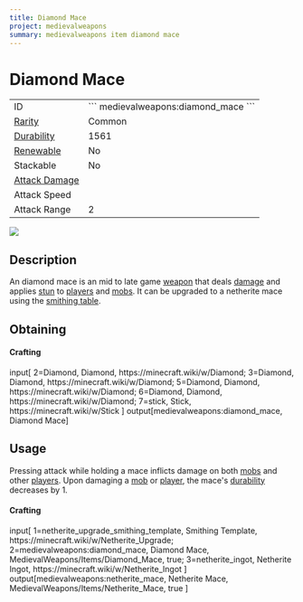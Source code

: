 ```yaml
---
title: Diamond Mace
project: medievalweapons
summary: medievalweapons item diamond mace
---
```

# Diamond Mace
<div class="main_table">
<div class="left_main_table">
<table class="left_table">
    <tbody>
        <tr>
            <td class="first-column">ID</td>
            <td class="second-column">
            ```
            medievalweapons:diamond_mace
            ```
            </td>
        </tr>
        <tr id="linear-top">
            <td class="first-column"><a href="https://minecraft.wiki/w/Rarity" target="_blank">Rarity</a></td>
            <td class="second-column">Common</td>
        </tr>
        <tr id="linear-top">
            <td class="first-column"><a href="https://minecraft.wiki/w/Durability" target="_blank">Durability</a></td>
            <td class="second-column">1561</td>
        </tr>
        <tr id="linear-top">
            <td class="first-column"><a href="https://minecraft.wiki/w/Renewable_resource" target="_blank">Renewable</a></td>
            <td class="second-column">No</td>
        </tr>
        <tr id="linear-top">
            <td class="first-column">Stackable</td>
            <td class="second-column">No</td>
        </tr>
        <tr id="linear-top">
            <td class="first-column"><a href="https://minecraft.wiki/w/Damage" target="_blank">Attack Damage</a></td>
            <td class="second-column icon-element" icon-count="8" icon-id="melee" icon-exclusive></td>
        </tr>
        <tr id="linear-top">
            <td class="first-column">Attack Speed</td>
            <td class="second-column icon-element" icon-count="1.2" icon-id="melee_speed" icon-exclusive></td>
        </tr>
        <tr id="linear-top">
            <td class="first-column">Attack Range</td>
            <td class="second-column">2</td>
        </tr>
    </tbody>
</table>
</div>
    <img src="/wiki/assets/medievalweapons/items/diamond_mace.png" loading="lazy" class="right_img_table"/>
</div>

## Description
An diamond mace is an mid to late game [weapon](https://minecraft.wiki/w/Weapon) that deals [damage](https://minecraft.wiki/w/Damage) and applies [stun](/wiki/mods/MedievalWeapons/Effects/Stun) to [players](https://minecraft.wiki/w/Player) and [mobs](https://minecraft.wiki/w/Mob). It can be upgraded to a netherite mace using the [smithing table](https://minecraft.wiki/w/Smithing_Table).

## Obtaining
#### Crafting
<div id="crafting-table">
<div class="crafting-element" crafting-type="vanilla_crafting">
input[
    2=Diamond, Diamond, https://minecraft.wiki/w/Diamond;
    3=Diamond, Diamond, https://minecraft.wiki/w/Diamond;
    5=Diamond, Diamond, https://minecraft.wiki/w/Diamond;
    6=Diamond, Diamond, https://minecraft.wiki/w/Diamond;
    7=stick, Stick, https://minecraft.wiki/w/Stick
]
output[medievalweapons:diamond_mace, Diamond Mace]
</div>
</div>

## Usage
Pressing attack while holding a mace inflicts damage on both [mobs](https://minecraft.wiki/w/Mob) and other [players](https://minecraft.wiki/w/Player). Upon damaging a [mob](https://minecraft.wiki/w/Mob) or [player](https://minecraft.wiki/w/Player), the mace's [durability](https://minecraft.wiki/w/Durability) decreases by 1.

#### Crafting
<div id="crafting-table">
<div class="crafting-element" crafting-type="smithing">
input[
    1=netherite_upgrade_smithing_template, Smithing Template, https://minecraft.wiki/w/Netherite_Upgrade; 
    2=medievalweapons:diamond_mace, Diamond Mace, MedievalWeapons/Items/Diamond_Mace, true;
    3=netherite_ingot, Netherite Ingot, https://minecraft.wiki/w/Netherite_Ingot
]
output[medievalweapons:netherite_mace, Netherite Mace, MedievalWeapons/Items/Netherite_Mace, true ]
</div>
</div>
